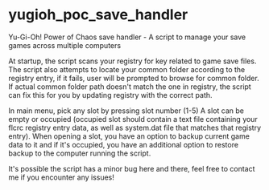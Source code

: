 # yugioh_poc_save_handler
Yu-Gi-Oh! Power of Chaos save handler - A script to manage your save games across multiple computers


At startup, the script scans your registry for key related to game save files.
The script also attempts to locate your common folder according to the registry entry, if it fails, user will be prompted to browse for common folder.
If actual common folder path doesn't match the one in registry, the script can fix this for you by updating registry with the correct path.

In main menu, pick any slot by pressing slot number (1-5)
A slot can be empty or occupied (occupied slot should contain a text file containing your flcrc registry entry data, as well as system.dat file that matches that registry entry).
When opening a slot, you have an option to backup current game data to it and if it's occupied, you have an additional option to restore backup to the computer running the script.

It's possible the script has a minor bug here and there, feel free to contact me if you encounter any issues!
